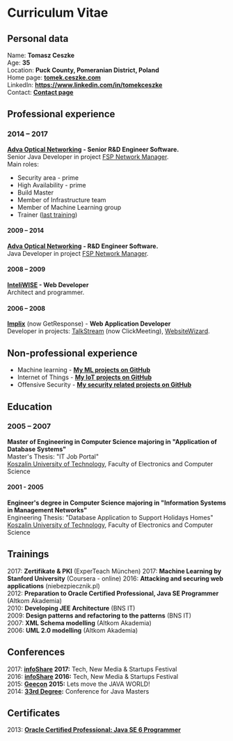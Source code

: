 # Curriculum Vitae

## Personal data
Name: **Tomasz Ceszke**  
Age: **35**  
Location: **Puck County, Pomeranian District, Poland**  
Home page: **[tomek.ceszke.com](http://tomek.ceszke.com/)**  
LinkedIn: **https://www.linkedin.com/in/tomekceszke**  
Contact: **[Contact page](http://tomek.ceszke.com/contact.html)**                  

## Professional experience
### 2014 – 2017
**[Adva Optical Networking](http://www.advaoptical.com/) - Senior R&D Engineer Software.**  
Senior Java Developer in project [FSP Network Manager](http://www.advaoptical.com/en/products/automated-network-management/fsp-network-manager.aspx).  
Main roles:
* Security area - prime
* High Availability - prime
* Build Master
* Member of Infrastructure team
* Member of Machine Learning group
* Trainer ([last training](https://github.com/tomekceszke/ml-applications))
#### 2009 – 2014
**[Adva Optical Networking](http://www.advaoptical.com/)  - R&D Engineer Software.**  
Java Developer in project [FSP Network Manager](http://www.advaoptical.com/en/products/automated-network-management/fsp-network-manager.aspx).
#### 2008 – 2009
**[InteliWISE](http://www.inteliwise.com/) - Web Developer**  
Architect and programmer.
#### 2006 – 2008
**[Implix](http://www.getresponse.com)** (now GetResponse) - **Web Application Developer**  
Developer in projects: [TalkStream](http://talkstream.com/) (now ClickMeeting), [WebsiteWizard](http://websitewizard.com/).

## Non-professional experience
* Machine learning - **[My ML projects on GitHub](https://github.com/tomekceszke?utf8=%E2%9C%93&tab=repositories&q=machine-learning)**
* Internet of Things - **[My IoT projects on GitHub](https://github.com/tomekceszke?utf8=%E2%9C%93&tab=repositories&q=iot)**
* Offensive Security - **[My security related projects on GitHub](https://github.com/tomekceszke?utf8=%E2%9C%93&tab=repositories&q=offensive-security)**

## Education
### 2005 – 2007
**Master of Engineering in Computer Science majoring in "Application of Database Systems"**  
Master's Thesis: "IT Job Portal"  
[Koszalin University of Technology](http://www.tu.koszalin.pl/eng), Faculty of Electronics and Computer Science  
#### 2001 - 2005
**Engineer's degree in Computer Science majoring in "Information Systems in Management Networks"**  
Engineering Thesis: "Database Application to Support Holidays Homes"  
[Koszalin University of Technology](http://www.tu.koszalin.pl/eng), Faculty of Electronics and Computer Science

## Trainings
2017: **Zertifikate & PKI** (ExperTeach München)
2017: **Machine Learning by Stanford University** (Coursera - online)
2016: **Attacking and securing web applications** (niebezpiecznik.pl)  
2012: **Preparation to Oracle Certified Professional, Java SE Programmer** (Altkom Akademia)  
2010: **Developing JEE Architecture** (BNS IT)  
2009: **Design patterns and refactoring to the patterns** (BNS IT)  
2007: **XML Schema modelling** (Altkom Akademia)  
2006: **UML 2.0 modelling** (Altkom Akademia)  

## Conferences
2017: **[infoShare](https://infoshare.pl/) 2017:** Tech, New Media & Startups Festival  
2016: **[infoShare](https://infoshare.pl/) 2016:** Tech, New Media & Startups Festival  
2015: **[Geecon](http://geecon.org/) 2015:** Lets move the JAVA WORLD!  
2014: **[33rd Degree](http://2014.33degree.org/):** Conference for Java Masters 

## Certificates
2013: **[Oracle Certified Professional: Java SE 6 Programmer](http://education.oracle.com/pls/web_prod-plq-dad/db_pages.getpage?page_id=5001&get_params=p_exam_id:1Z0-851&p_org_id=&lang=g)**
